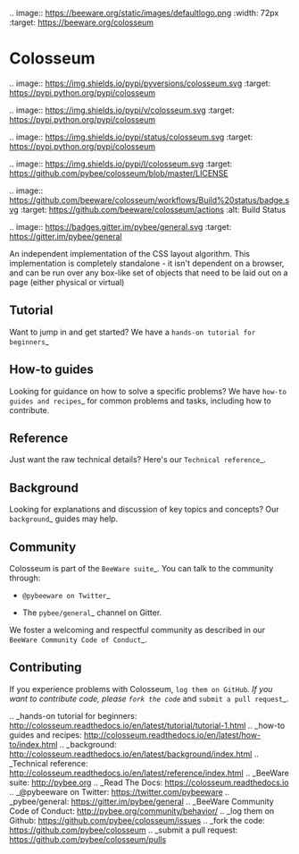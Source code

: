 .. image:: https://beeware.org/static/images/defaultlogo.png
    :width: 72px
    :target: https://beeware.org/colosseum

Colosseum
=========

.. image:: https://img.shields.io/pypi/pyversions/colosseum.svg
    :target: https://pypi.python.org/pypi/colosseum

.. image:: https://img.shields.io/pypi/v/colosseum.svg
    :target: https://pypi.python.org/pypi/colosseum

.. image:: https://img.shields.io/pypi/status/colosseum.svg
    :target: https://pypi.python.org/pypi/colosseum

.. image:: https://img.shields.io/pypi/l/colosseum.svg
    :target: https://github.com/pybee/colosseum/blob/master/LICENSE

.. image:: https://github.com/beeware/colosseum/workflows/Build%20status/badge.svg
   :target: https://github.com/beeware/colosseum/actions
   :alt: Build Status

.. image:: https://badges.gitter.im/pybee/general.svg
    :target: https://gitter.im/pybee/general

An independent implementation of the CSS layout algorithm. This
implementation is completely standalone - it isn't dependent on
a browser, and can be run over any box-like set of objects that
need to be laid out on a page (either physical or virtual)

Tutorial
--------

Want to jump in and get started? We have a `hands-on tutorial for beginners`_


How-to guides
-------------

Looking for guidance on how to solve a specific problems? We have `how-to
guides and recipes`_ for common problems and tasks, including how to
contribute.

Reference
---------

Just want the raw technical details? Here's our `Technical reference`_.

Background
----------

Looking for explanations and discussion of key topics and concepts? Our `background`_ guides may help.


Community
---------

Colosseum is part of the `BeeWare suite`_. You can talk to the community through:

* `@pybeeware on Twitter`_

* The `pybee/general`_ channel on Gitter.

We foster a welcoming and respectful community as described in our
`BeeWare Community Code of Conduct`_.

Contributing
------------

If you experience problems with Colosseum, `log them on GitHub`_. If you
want to contribute code, please `fork the code`_ and `submit a pull request`_.

.. _hands-on tutorial for beginners: http://colosseum.readthedocs.io/en/latest/tutorial/tutorial-1.html
.. _how-to guides and recipes: http://colosseum.readthedocs.io/en/latest/how-to/index.html
.. _background: http://colosseum.readthedocs.io/en/latest/background/index.html
.. _Technical reference: http://colosseum.readthedocs.io/en/latest/reference/index.html
.. _BeeWare suite: http://pybee.org
.. _Read The Docs: https://colosseum.readthedocs.io
.. _@pybeeware on Twitter: https://twitter.com/pybeeware
.. _pybee/general: https://gitter.im/pybee/general
.. _BeeWare Community Code of Conduct: http://pybee.org/community/behavior/
.. _log them on Github: https://github.com/pybee/colosseum/issues
.. _fork the code: https://github.com/pybee/colosseum
.. _submit a pull request: https://github.com/pybee/colosseum/pulls
